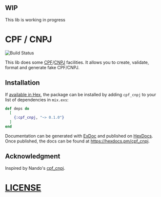 ## WIP
This lib is working in progress

# CPF / CNPJ
![Build Status](https://github.com/heliohead/cpf_cnpj/actions/workflows/elixir.yml/badge.svg)

This lib does some
[CPF](http://en.wikipedia.org/wiki/Cadastro_de_Pessoas_F%C3%ADsicas)/[CNPJ](http://en.wikipedia.org/wiki/CNPJ)
facilities. It allows you to create, validate, format and generate fake CPF/CNPJ.

## Installation

If [available in Hex](https://hex.pm/docs/publish), the package can be installed
by adding `cpf_cnpj` to your list of dependencies in `mix.exs`:

```elixir
def deps do
  [
    {:cpf_cnpj, "~> 0.1.0"}
  ]
end
```

Documentation can be generated with [ExDoc](https://github.com/elixir-lang/ex_doc)
and published on [HexDocs](https://hexdocs.pm). Once published, the docs can
be found at <https://hexdocs.pm/cpf_cnpj>.

## Acknowledgment
Inspired by  Nando's [cpf_cnpj](https://github.com/fnando/cpf_cnpj).

# [LICENSE](https://github.com/heliohead/cpf_cnpj/LICENSE)
